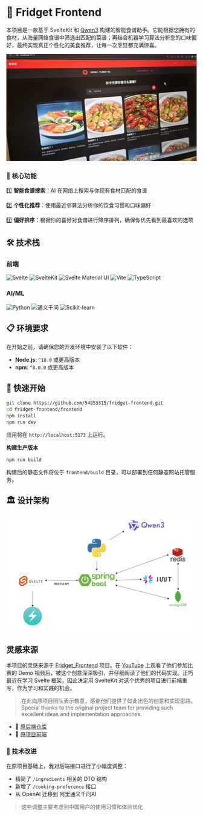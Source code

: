 # 🍏 Fridget Frontend

本项目是一款基于 SvelteKit 和 [Qwen3](https://www.aliyun.com/product/tongyi) 构建的智能食谱助手。它能根据您拥有的食材，从海量网络食谱中筛选出匹配的菜谱；再结合机器学习算法分析您的口味偏好，最终实现真正个性化的美食推荐，让每一次烹饪都充满惊喜。

<img width="797" alt="开发阶段界面预览" src="./frontend/static/images/dev-stage-preview-image.jpeg" />

### 🚀 核心功能

1️⃣ **智能食谱搜索**：AI 在网络上搜索与你现有食材匹配的食谱

2️⃣ **个性化推荐**：使用最近邻算法分析你的饮食习惯和口味偏好

3️⃣ **偏好排序**：根据你的喜好对食谱进行降序排列，确保你优先看到最喜欢的选项

## 🛠️ 技术栈

### 前端
![Svelte](https://img.shields.io/badge/Svelte-FF3E00?style=for-the-badge&logo=svelte&logoColor=white) ![SvelteKit](https://img.shields.io/badge/SvelteKit-FF3E00?style=for-the-badge&logo=svelte&logoColor=white) ![Svelte Material UI](https://img.shields.io/badge/Svelte%20Material%20UI-FF3E00?style=for-the-badge&logo=svelte&logoColor=white) ![Vite](https://img.shields.io/badge/Vite-646CFF?style=for-the-badge&logo=vite&logoColor=white) ![TypeScript](https://img.shields.io/badge/TypeScript-3178C6?style=for-the-badge&logo=typescript&logoColor=white)

### AI/ML
![Python](https://img.shields.io/badge/Python-3776AB?style=for-the-badge&logo=python&logoColor=white) ![通义千问](https://img.shields.io/badge/%E9%80%9A%E4%B9%89%E5%8D%83%E9%97%AE-412991?style=for-the-badge&logo=openai&logoColor=white) ![Scikit-learn](https://img.shields.io/badge/Scikit--learn-F7931E?style=for-the-badge&logo=scikit-learn&logoColor=white)

## 📋 环境要求

在开始之前，请确保您的开发环境中安装了以下软件：

-   **Node.js**: `^18.0` 或更高版本
-   **npm**: `^8.0.0` 或更高版本

## 🚀 快速开始

```bash
git clone https://github.com/54853315/fridget-frontend.git
cd fridget-frontend/frontend
npm install
npm run dev
```
应用将在 `http://localhost:5173` 上运行。

**构建生产版本**

```bash
npm run build
```

构建后的静态文件将位于 `frontend/build` 目录，可以部署到任何静态网站托管服务。

## 🏛️ 设计架构
<img width="797" alt="设计架构" src="./frontend/static/images/architecture-diagram.png" />

## 灵感来源

本项目的灵感来源于 [Fridget_Frontend](https://github.com/sinaetown/Fridget_Frontend.git) 项目。在 [YouTube](https://youtu.be/FFFVZ70Mt_E) 上观看了他们参加比赛的 Demo 视频后，被这个创意深深吸引，并仔细阅读了他们的代码实现。正巧最近在学习 Svelte 框架，因此决定用 SvelteKit 对这个优秀的项目进行前端重写，作为学习和实践的机会。

> 在此向原项目团队表示敬意，感谢他们提供了如此出色的创意和实现思路。
Special thanks to the original project team for providing such excellent ideas and implementation approaches.

- 🔗 [原后端仓库](https://github.com/sinaetown/FridgetServer.git)
- 🔗 [原项目前端](https://github.com/sinaetown/Fridget_Frontend.git)

### 🔧 技术改进

在原项目基础上，我对后端接口进行了小幅度调整：
- 精简了 `/ingredients` 相关的 DTO 结构
- 新增了 `/cooking-preference` 接口
- 从 OpenAI 迁移到 阿里通义千问AI

> 这些调整主要考虑到中国用户的使用习惯和体验优化